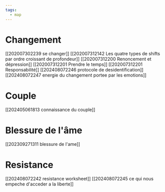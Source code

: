 ```yaml
---
tags:
  - map
---
```


# Changement
[[202007302239 se changer]]
[[202007312142 Les quatre types de shifts par ordre croissant de profondeur]]
[[202007312200 Renoncement et dépression]]
[[202007312201 Prendre le temps]]
[[202007312201 Responsabilité]]
[[202408072246 protocole de desidentification]]
[[202408072247 energie du changement portee par les emotions]]

# Couple
[[202405061813 connaissance du couple]]

# Blessure de l'âme
[[202309271311 blessure de l'ame]]

# Resistance
[[202408072242 resistance worksheet]]
[[202408072245 ce qui nous empeche d'acceder a la liberte]]


